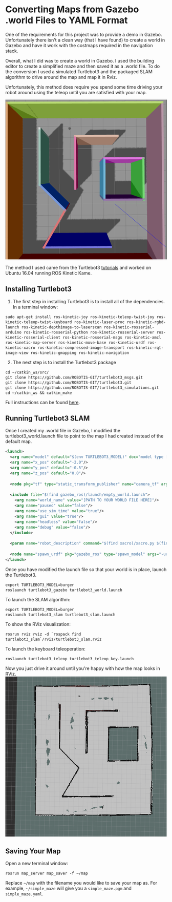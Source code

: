 # Converting Maps from Gazebo .world Files to YAML Format
One of the requirements for this project was to provide a demo in Gazebo. Unfortunately there isn't a clean way (that I have found) to create a world in Gazebo and have it work with the costmaps required in the navigation stack.

Overall, what I did was to create a world in Gazebo. I used the building editor to create a simplified maze and then saved it as a .world file. To do the conversion I used a simulated Turtlebot3 and the packaged SLAM algorithm to drive around the map and map it in Rviz.

Unfortunately, this method does require you spend some time driving your robot around using the teleop until you are satisfied with your map.

![alt tag](images/simple_maze_gazebo.png "Gazebo Simple Maze world")

The method I used came from the Turtlebot3 [tutorials](http://turtlebot3.readthedocs.io/en/latest/index.html) and worked on Ubuntu 16.04 running ROS Kinetic Kame.

## Installing Turtlebot3
1. The first step in installing Turtlebot3 is to install all of the dependencies. In a terminal window:
```
sudo apt-get install ros-kinetic-joy ros-kinetic-teleop-twist-joy ros-kinetic-teleop-twist-keyboard ros-kinetic-laser-proc ros-kinetic-rgbd-launch ros-kinetic-depthimage-to-laserscan ros-kinetic-rosserial-arduino ros-kinetic-rosserial-python ros-kinetic-rosserial-server ros-kinetic-rosserial-client ros-kinetic-rosserial-msgs ros-kinetic-amcl ros-kinetic-map-server ros-kinetic-move-base ros-kinetic-urdf ros-kinetic-xacro ros-kinetic-compressed-image-transport ros-kinetic-rqt-image-view ros-kinetic-gmapping ros-kinetic-navigation
```

2. The next step is to install the Turtlebot3 package
```
cd ~/catkin_ws/src/
git clone https://github.com/ROBOTIS-GIT/turtlebot3_msgs.git
git clone https://github.com/ROBOTIS-GIT/turtlebot3.git
git clone https://github.com/ROBOTIS-GIT/turtlebot3_simulations.git
cd ~/catkin_ws && catkin_make
```

Full instructions can be found [here](http://turtlebot3.robotis.com/en/latest/pc_software.html#install-dependent-packages).

## Running Turtlebot3 SLAM
Once I created my .world file in Gazebo, I modified the turtlebot3_world.launch file to point to the map I had created instead of the default map.

```xml
<launch>
  <arg name="model" default="$(env TURTLEBOT3_MODEL)" doc="model type [burger, waffle]"/>
  <arg name="x_pos" default="-2.0"/>
  <arg name="y_pos" default="-0.5"/>
  <arg name="z_pos" default="0.0"/>

  <node pkg="tf" type="static_transform_publisher" name="camera_tf" args="-1.95 -0.55 2.0 -1.58 0 -1.58 /odom /camera_link 100"/>

  <include file="$(find gazebo_ros)/launch/empty_world.launch">
    <arg name="world_name" value="[PATH TO YOUR WORLD FILE HERE]"/>
    <arg name="paused" value="false"/>
    <arg name="use_sim_time" value="true"/>
    <arg name="gui" value="true"/>
    <arg name="headless" value="false"/>
    <arg name="debug" value="false"/>
  </include>

  <param name="robot_description" command="$(find xacro)/xacro.py $(find turtlebot3_description)/urdf/turtlebot3_$(arg model).urdf.xacro" />

  <node name="spawn_urdf" pkg="gazebo_ros" type="spawn_model" args="-urdf -model turtlebot3_burger -x $(arg x_pos) -y $(arg y_pos) -z $(arg z_pos) -param robot_description" />
</launch>
```
Once you have modified the launch file so that your world is in place, launch the Turtlebot3.

```
export TURTLEBOT3_MODEL=burger
roslaunch turtlebot3_gazebo turtlebot3_world.launch
```
To launch the SLAM algorithm:
```
export TURTLEBOT3_MODEL=burger
roslaunch turtlebot3_slam turtlebot3_slam.launch
```
To show the RViz visualization:
```
rosrun rviz rviz -d `rospack find turtlebot3_slam`/rviz/turtlebot3_slam.rviz
```
To launch the keyboard teleoperation:
```
roslaunch turtlebot3_teleop turtlebot3_teleop_key.launch
```
Now you just drive it around until you're happy with how the map looks in RViz.
![alt tag](images/simple_maze_2d.png "RViz Simple Maze")
## Saving Your Map
Open a new terminal window:
```
rosrun map_server map_saver -f ~/map
```
Replace ```~/map``` with the filename you would like to save your map as. For example, ```~/simple_maze``` will give you a ```simple_maze.pgm``` and ```simple_maze.yaml```.

